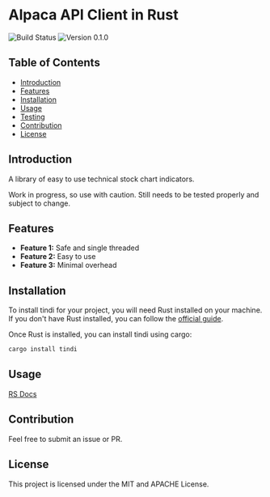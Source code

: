 # Alpaca API Client in Rust

![Build Status](https://img.shields.io/badge/build-passing-green.svg)
![Version 0.1.0](https://img.shields.io/badge/version-0.1.6-blue.svg)

## Table of Contents

- [Introduction](#introduction)
- [Features](#features)
- [Installation](#installation)
- [Usage](#usage)
- [Testing](#testing)
- [Contribution](#contribution)
- [License](#license)

## Introduction

A library of easy to use technical stock chart indicators.

Work in progress, so use with caution. Still needs to be tested properly and subject to change.

## Features

- **Feature 1:** Safe and single threaded
- **Feature 2:** Easy to use
- **Feature 3:** Minimal overhead

## Installation

To install tindi for your project, you will need Rust installed on your machine. If you don't have Rust installed, you can follow the [official guide](https://www.rust-lang.org/tools/install).

Once Rust is installed, you can install tindi using cargo:

```bash
cargo install tindi
```

## Usage

[RS Docs](https://docs.rs/alpaca_api_client/0.1.0/tindi/)

## Contribution

Feel free to submit an issue or PR.

## License

This project is licensed under the MIT and APACHE License.
